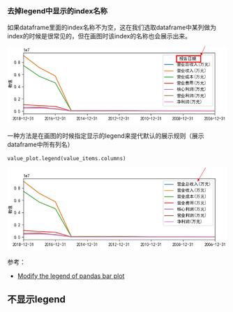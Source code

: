
### 去掉legend中显示的index名称

如果dataframe里面的index名称不为空，这在我们选取dataframe中某列做为index的时候是很常见的，但在画图时该index的名称也会展示出来。

![](legend_shown_index_name.PNG)

一种方法是在画图的时候指定显示的legend来提代默认的展示规则（展示dataframe中所有列名）

```
value_plot.legend(value_items.columns)
```

![](legend_shown_index_name_correct.PNG)

参考：

- [Modify the legend of pandas bar plot](https://stackoverflow.com/questions/33149428/modify-the-legend-of-pandas-bar-plot)

## 不显示legend